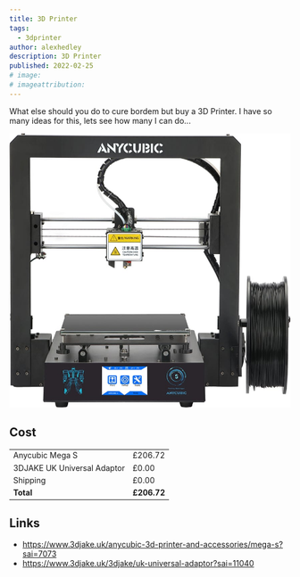 ```yaml
---
title: 3D Printer
tags:
  - 3dprinter
author: alexhedley
description: 3D Printer
published: 2022-02-25
# image:
# imageattribution: 
---
```


<!-- # 3D Printer -->

What else should you do to cure bordem but buy a 3D Printer. I have so many ideas for this, lets see how many I can do...

![Anycubic Mega S](images/anycubic-mega-s.jpg "Anycubic Mega S")

## Cost

|                             |             |
| --------------------------- | ----------- |
| Anycubic Mega S             | £206.72     |
| 3DJAKE UK Universal Adaptor | £0.00       |
| Shipping                    | £0.00       |
| **Total**                   | **£206.72** |

## Links

- https://www.3djake.uk/anycubic-3d-printer-and-accessories/mega-s?sai=7073
- https://www.3djake.uk/3djake/uk-universal-adaptor?sai=11040
